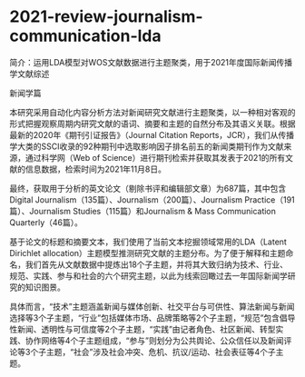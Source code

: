 # 2021-review-journalism-communication-lda
简介：运用LDA模型对WOS文献数据进行主题聚类，用于2021年度国际新闻传播学文献综述

新闻学篇

本研究采用自动化内容分析方法对新闻研究文献进行主题聚类，以一种相对客观的形式把握观察周期内研究文献的语词、摘要和主题的自然分布及其语义关联。根据最新的2020年《期刊引证报告》（Journal Citation Reports，JCR），我们从传播学大类的SSCI收录的92种期刊中选取影响因子排名前五的新闻类期刊作为文献来源，通过科学网（Web of Science）进行期刊检索并获取其发表于2021的所有文献的信息数据，检索时间为2021年11月8日。

最终，获取用于分析的英文论文（剔除书评和编辑部文章）为687篇，其中包含Digital Journalism（135篇）、Journalism（200篇）、Journalism Practice（191篇）、Journalism Studies（115篇）和Journalism & Mass Communication Quarterly（46篇）。

基于论文的标题和摘要文本，我们使用了当前文本挖掘领域常用的LDA（Latent Dirichlet allocation）主题模型推测研究文献的主题分布。为了便于解释和主题命名，我们首先从文献数据中提炼出18个子主题，并将其大致归纳为技术、行业、规范、实践、参与和社会的六个研究主题，以此为线索回瞰过去一年国际新闻学研究的知识图景。

具体而言，“技术”主题涵盖新闻与媒体创新、社交平台与可供性、算法新闻与新闻选择等3个子主题，“行业”包括媒体市场、品牌策略等2个子主题，“规范”包含倡导性新闻、透明性与可信度等2个子主题，“实践”由记者角色、社区新闻、转型实践、协作网络等4个子主题组成，“参与”则划分为公共舆论、公众信任以及新闻评论等3个子主题，“社会”涉及社会冲突、危机、抗议/运动、社会表征等4个子主题。

